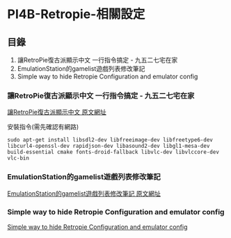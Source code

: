 # PI4B-Retropie-相關設定

## 目錄
1. 讓RetroPie復古派顯示中文 一行指令搞定 - 九五二七宅在家
2. EmulationStation的gamelist遊戲列表修改筆記
3. Simple way to hide Retropie Configuration and emulator config

### 讓RetroPie復古派顯示中文 一行指令搞定 - 九五二七宅在家

[讓RetroPie復古派顯示中文 原文網址](https://3q.9527.tw/91)

安裝指令(需先確認有網路)
```
sudo apt-get install libsdl2-dev libfreeimage-dev libfreetype6-dev libcurl4-openssl-dev rapidjson-dev libasound2-dev libgl1-mesa-dev build-essential cmake fonts-droid-fallback libvlc-dev libvlccore-dev vlc-bin
```

### EmulationStation的gamelist遊戲列表修改筆記

[ EmulationStation的gamelist遊戲列表修改筆記 原文網址](https://3q.9527.tw/modules/newbb/viewtopic.php?topic_id=31)

### Simple way to hide Retropie Configuration and emulator config

[Simple way to hide Retropie Configuration and emulator config](https://retropie.org.uk/forum/topic/11232/simple-way-to-hide-retropie-configuration-and-emulator-config/7)